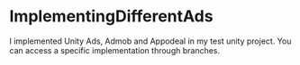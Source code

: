 # ImplementingDifferentAds
 I implemented Unity Ads, Admob and Appodeal in my test unity project. You can access a specific implementation through branches.
